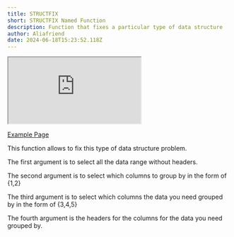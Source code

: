 ```yaml
---
title: STRUCTFIX
short: STRUCTFIX Named Function
description: Function that fixes a particular type of data structure
author: Aliafriend
date: 2024-06-18T15:23:52.118Z
---
```

<iframe src="https://docs.google.com/spreadsheets/d/e/2PACX-1vSO3dYwsO1OOjmnLmI0IPMiwfWXxY5n-ynkS0MHvbK34uyzle-RvWGhj0zlIpOC3UWxijpzvXkZViqE/pubhtml?gid=193434782&amp;single=true&amp;widget=true&amp;headers=false"></iframe>

[Example Page](https://docs.google.com/spreadsheets/d/1IfwyANoEJq0SbstR6j4oAJSVR1DI1DLX8VpA0UM-Ktc/edit?gid=625236510#gid=625236510)

This function allows to fix this type of data structure problem.

The first argument is to select all the data range without headers.

The second argument is to select which columns to group by in the form of {1,2}

The third argument is to select which columns the data you need grouped by in the form of {3,4,5}

The fourth argument is the headers for the columns for the data you need grouped by. 